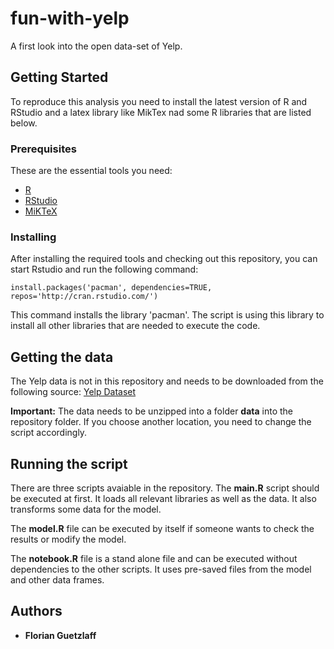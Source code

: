 # fun-with-yelp

A first look into the open data-set of Yelp.

## Getting Started

To reproduce this analysis you need to install the latest version of R and RStudio and a latex library like MikTex nad some R libraries that are listed below.

### Prerequisites

These are the essential tools you need:

*  [R](https://cran.r-project.org/) 
*  [RStudio](https://www.rstudio.com/products/rstudio/download/#download)
*  [MiKTeX](https://miktex.org/download)

### Installing

After installing the required tools and checking out this repository, you can start Rstudio and run the following command:

```
install.packages('pacman', dependencies=TRUE, repos='http://cran.rstudio.com/')
```
This command installs the library 'pacman'. The script is using this library to install all other libraries that are needed to execute the code.


## Getting the data

The Yelp data is not in this repository and needs to be downloaded from the following source:
[Yelp Dataset](https://www.kaggle.com/yelp-dataset/yelp-dataset/version/6)

__Important:__ The data needs to be unzipped into a folder __data__ into the repository folder. If you choose another location, you need to change the script accordingly.

## Running the script

There are three scripts avaiable in the repository. The __main.R__ script should be executed at first. It loads all relevant libraries as well as the data. It also transforms some data for the model.

The __model.R__ file can be executed by itself if someone wants to check the results or modify the model.

The __notebook.R__ file is a stand alone file and can be executed without dependencies to the other scripts. It uses pre-saved files from the model and other data frames. 


## Authors

* **Florian Guetzlaff** 
